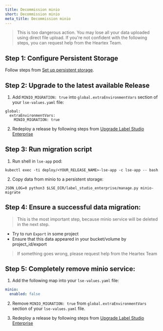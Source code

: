 ```yaml
---
title: Decommission minio
short: Decommission minio
meta_title: Decommission minio
---
```


> This is too dangerous action. You may lose all your data uploaded using direct file upload.
> If you're not confident with the following steps, you can request help from the Heartex Team.

## Step 1: Configure Persistent Storage

Follow steps from [Set up persistent storage](persistent_storage.html).

## Step 2: Upgrade to the latest available Release

1. Add `MINIO_MIGRATION: true` into `global.extraEnvironmentVars` section of your `lse-values.yaml` file:
```shell
global:
  extraEnvironmentVars:
    MINIO_MIGRATION: true
```

2. Redeploy a release by following steps from [Upgrade Label Studio Enterprise](install_enterprise_k8s.html#Upgrade-Label-Studio-using-Helm)

## Step 3: Run migration script

1. Run shell in `lse-app` pod:
```shell
kubectl exec -ti deploy/<YOUR_RELEASE_NAME>-lse-app -c lse-app -- bash
```

2. Copy data from minio to a persistent storage:
```shell
JSON_LOG=0 python3 $LSE_DIR/label_studio_enterprise/manage.py minio-migrate
```

## Step 4: Ensure a successful data migration:

> This is the most important step, because minio service will be deleted in the next step.

- Try to run `Export` in some project
- Ensure that this data appeared in your bucket/volume by project_id/export

> If something goes wrong, please request help from the Heartex Team

## Step 5: Completely remove minio service:

1. Add the following map into your `lse-values.yaml` file:
```yaml
minio:
  enabled: false
```

2. Remove `MINIO_MIGRATION: true` from `global.extraEnvironmentVars` section of your `lse-values.yaml` file.

3. Redeploy a release by following steps from [Upgrade Label Studio Enterprise](install_enterprise_k8s.html#Upgrade-Label-Studio-using-Helm)
